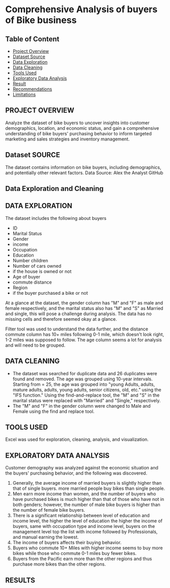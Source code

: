 # Comprehensive Analysis of buyers of Bike business

## Table of Content 
- [Project Overview](#project-overview)
- [Dataset Source](#dataset-source)
- [Data Exploration](#data-exploration)
- [Data Cleaning](#data-cleaning)
- [Tools Used](#tools-used)
- [Exploratory Data Analysis](#exploratory-data-analysis)
- [Result](#result)
- [Recommendations](#recommendations)
- [Limitations](#limitations)


## PROJECT OVERVIEW 

Analyze the dataset of bike buyers to uncover insights into customer demographics, location, and economic status, and gain a comprehensive understanding of bike buyers' purchasing behavior to inform targeted marketing and sales strategies and inventory management.


## Dataset SOURCE
The dataset contains information on bike buyers, including demographics, and potentially other relevant factors.
Data Source: Alex the Analyst GitHub


 ## Data Exploration and Cleaning

 ## DATA EXPLORATION 
 The dataset includes the following about buyers
 - ID
 - Marital Status
 - Gender
 - income
 - Occupation
 - Education
 - Number children
 - Number of cars owned
 - if the house is owned or not
 - Age of buyer
 - commute distance
 - Region
 - if the buyer purchased a bike or not

At a glance at the dataset, the gender column has "M" and "F" as male and female respectively, and the marital status also has "M" and "S" as Married and single, this will pose a challenge during analysis.
The data has no missing cells and therefore seemed okay at a glance.

Filter tool was used to understand the data further, and the distance commute column has 10+ miles following 0-1 mile, which doesn't look right, 1-2 miles was supposed to follow.
The age column seems a lot for analysis and will need to be grouped.

## DATA CLEANING
- The dataset was searched for duplicate data and 26 duplicates were found and removed.
The age was grouped using 10-year intervals. Starting from = 25, the age was grouped into "young Adults, adults, mature adults, adults, young adults, senior citizens, old, etc." using the "IFS function."
Using the find-and-replace tool, the "M" and "S" in the marital status were replaced with "Married" and "Single," respectively.
- The "M" and "F" in the gender column were changed to Male and Female using the find and replace tool.

## TOOLS USED
Excel was used for exploration, cleaning, analysis, and visualization.

## EXPLORATORY DATA ANALYSIS 
Customer demography was analyzed against the economic situation and the buyers' purchasing behavior, and the following was discovered.
1. Generally, the average income of married buyers is slightly higher than that of single buyers. more married people buy bikes than single people.
2. Men earn more income than women, and the number of buyers who have purchased bikes is much higher than that of those who have not in both genders; however, the number of male bike buyers is higher than the number of female bike buyers.
3. There is a significant relationship between level of education and income level, the higher the level of education the higher the income of buyers, same with occupation type and income level, buyers on the management level top the list with income followed by Professionals, and manual earning the lowest.
4. The income of buyers affects their buying behavior.
5. Buyers who commute 10+ Miles with higher income seems to buy more bikes while those who commute 0-1 miles buy fewer bikes.
6. Buyers from the Pacific earn more than the other regions and thus purchase more bikes than the other regions.

## RESULTS

  
